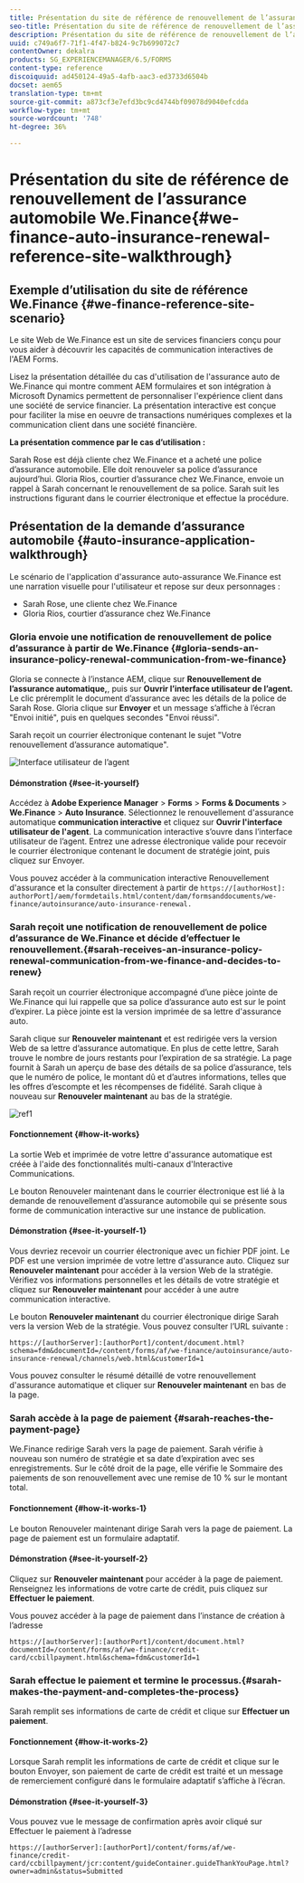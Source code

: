 ```yaml
---
title: Présentation du site de référence de renouvellement de l’assurance automobile We.Finance
seo-title: Présentation du site de référence de renouvellement de l’assurance automobile We.Finance
description: Présentation du site de référence de renouvellement de l’assurance automobile We.Finance
uuid: c749a6f7-71f1-4f47-b824-9c7b699072c7
contentOwner: dekalra
products: SG_EXPERIENCEMANAGER/6.5/FORMS
content-type: reference
discoiquuid: ad450124-49a5-4afb-aac3-ed3733d6504b
docset: aem65
translation-type: tm+mt
source-git-commit: a873cf3e7efd3bc9cd4744bf09078d9040efcdda
workflow-type: tm+mt
source-wordcount: '748'
ht-degree: 36%

---
```



# Présentation du site de référence de renouvellement de l’assurance automobile We.Finance{#we-finance-auto-insurance-renewal-reference-site-walkthrough}

## Exemple d’utilisation du site de référence We.Finance  {#we-finance-reference-site-scenario}

Le site Web de We.Finance est un site de services financiers conçu pour vous aider à découvrir les capacités de communication interactives de l&#39;AEM Forms.

Lisez la présentation détaillée du cas d&#39;utilisation de l&#39;assurance auto de We.Finance qui montre comment AEM formulaires et son intégration à Microsoft Dynamics permettent de personnaliser l&#39;expérience client dans une société de service financier. La présentation interactive est conçue pour faciliter la mise en oeuvre de transactions numériques complexes et la communication client dans une société financière.

**La présentation commence par le cas d’utilisation :**

Sarah Rose est déjà cliente chez We.Finance et a acheté une police d’assurance automobile. Elle doit renouveler sa police d’assurance aujourd’hui. Gloria Rios, courtier d’assurance chez We.Finance, envoie un rappel à Sarah concernant le renouvellement de sa police. Sarah suit les instructions figurant dans le courrier électronique et effectue la procédure.

## Présentation de la demande d’assurance automobile  {#auto-insurance-application-walkthrough}

Le scénario de l&#39;application d&#39;assurance auto-assurance We.Finance est une narration visuelle pour l&#39;utilisateur et repose sur deux personnages :

* Sarah Rose, une cliente chez We.Finance
* Gloria Rios, courtier d’assurance chez We.Finance

### Gloria envoie une notification de renouvellement de police d’assurance à partir de We.Finance  {#gloria-sends-an-insurance-policy-renewal-communication-from-we-finance}

Gloria se connecte à l’instance AEM, clique sur **Renouvellement de l’assurance automatique,**, puis sur **Ouvrir l’interface utilisateur de l’agent.** Le clic préremplit le document d’assurance avec les détails de la police de Sarah Rose. Gloria clique sur **Envoyer** et un message s’affiche à l’écran &quot;Envoi initié&quot;, puis en quelques secondes &quot;Envoi réussi&quot;.

Sarah reçoit un courrier électronique contenant le sujet &quot;Votre renouvellement d’assurance automatique&quot;.

![Interface utilisateur de l’agent](assets/agent_ui_email_new.png)

#### Démonstration {#see-it-yourself}

Accédez à **Adobe Experience Manager** > **Forms** > **Forms &amp; Documents** > **We.Finance** > **Auto Insurance**. Sélectionnez le renouvellement d&#39;assurance automatique **communication interactive** et cliquez sur **Ouvrir l&#39;interface utilisateur de l&#39;agent**. La communication interactive s’ouvre dans l’interface utilisateur de l’agent. Entrez une adresse électronique valide pour recevoir le courrier électronique contenant le document de stratégie joint, puis cliquez sur Envoyer.

Vous pouvez accéder à la communication interactive Renouvellement d&#39;assurance et la consulter directement à partir de `https://[authorHost]: authorPort]/aem/formdetails.html/content/dam/formsanddocuments/we-finance/autoinsurance/auto-insurance-renewal.`

### Sarah reçoit une notification de renouvellement de police d’assurance de We.Finance et décide d’effectuer le renouvellement.{#sarah-receives-an-insurance-policy-renewal-communication-from-we-finance-and-decides-to-renew}

Sarah reçoit un courrier électronique accompagné d’une pièce jointe de We.Finance qui lui rappelle que sa police d’assurance auto est sur le point d’expirer. La pièce jointe est la version imprimée de sa lettre d&#39;assurance auto.

Sarah clique sur **Renouveler maintenant** et est redirigée vers la version Web de sa lettre d’assurance automatique. En plus de cette lettre, Sarah trouve le nombre de jours restants pour l’expiration de sa stratégie. La page fournit à Sarah un aperçu de base des détails de sa police d’assurance, tels que le numéro de police, le montant dû et d’autres informations, telles que les offres d’escompte et les récompenses de fidélité. Sarah clique à nouveau sur **Renouveler maintenant** au bas de la stratégie.

![ref1](assets/ref1.png)

#### Fonctionnement {#how-it-works}

La sortie Web et imprimée de votre lettre d&#39;assurance automatique est créée à l&#39;aide des fonctionnalités multi-canaux d&#39;Interactive Communications.

Le bouton Renouveler maintenant dans le courrier électronique est lié à la demande de renouvellement d’assurance automobile qui se présente sous forme de communication interactive sur une instance de publication.

#### Démonstration  {#see-it-yourself-1}

Vous devriez recevoir un courrier électronique avec un fichier PDF joint. Le PDF est une version imprimée de votre lettre d&#39;assurance auto. Cliquez sur **Renouveler maintenant** pour accéder à la version Web de la stratégie. Vérifiez vos informations personnelles et les détails de votre stratégie et cliquez sur **Renouveler maintenant** pour accéder à une autre communication interactive.

Le bouton **Renouveler maintenant** du courrier électronique dirige Sarah vers la version Web de la stratégie. Vous pouvez consulter l’URL suivante :

`https://[authorServer]:[authorPort]/content/document.html?schema=fdm&documentId=/content/forms/af/we-finance/autoinsurance/auto-insurance-renewal/channels/web.html&customerId=1`

Vous pouvez consulter le résumé détaillé de votre renouvellement d&#39;assurance automatique et cliquer sur **Renouveler maintenant** en bas de la page.

### Sarah accède à la page de paiement {#sarah-reaches-the-payment-page}

We.Finance redirige Sarah vers la page de paiement. Sarah vérifie à nouveau son numéro de stratégie et sa date d’expiration avec ses enregistrements. Sur le côté droit de la page, elle vérifie le Sommaire des paiements de son renouvellement avec une remise de 10 % sur le montant total.

#### Fonctionnement {#how-it-works-1}

Le bouton Renouveler maintenant dirige Sarah vers la page de paiement. La page de paiement est un formulaire adaptatif.

#### Démonstration {#see-it-yourself-2}

Cliquez sur **Renouveler maintenant** pour accéder à la page de paiement. Renseignez les informations de votre carte de crédit, puis cliquez sur **Effectuer le paiement**.

Vous pouvez accéder à la page de paiement dans l’instance de création à l’adresse

`https://[authorServer]:[authorPort]/content/document.html?documentId=/content/forms/af/we-finance/credit-card/ccbillpayment.html&schema=fdm&customerId=1`

### Sarah effectue le paiement et termine le processus.{#sarah-makes-the-payment-and-completes-the-process}

Sarah remplit ses informations de carte de crédit et clique sur **Effectuer un paiement**.

#### Fonctionnement {#how-it-works-2}

Lorsque Sarah remplit les informations de carte de crédit et clique sur le bouton Envoyer, son paiement de carte de crédit est traité et un message de remerciement configuré dans le formulaire adaptatif s’affiche à l’écran.

#### Démonstration  {#see-it-yourself-3}

Vous pouvez vue le message de confirmation après avoir cliqué sur Effectuer le paiement à l’adresse

`https://[authorServer]:[authorPort]/content/forms/af/we-finance/credit-card/ccbillpayment/jcr:content/guideContainer.guideThankYouPage.html?owner=admin&status=Submitted`
